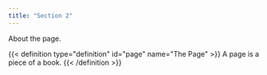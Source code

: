 ```yaml
---
title: "Section 2"
---
```

About the page.

{{< definition type="definition" id="page" name="The Page" >}}
A page is a piece of a book.
{{< /definition >}}

